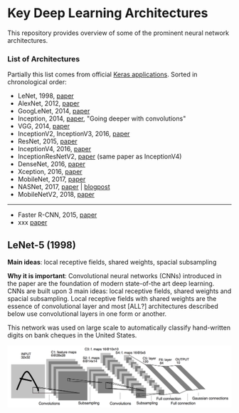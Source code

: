 # Key Deep Learning Architectures

This repository provides overview of some of the prominent neural network architectures.

### List of Architectures

Partially this list comes from official [Keras applications](https://keras.io/applications/). Sorted in chronological order:

- LeNet, 1998, [paper](http://yann.lecun.com/exdb/publis/pdf/lecun-01a.pdf)
- AlexNet, 2012, [paper](https://papers.nips.cc/paper/4824-imagenet-classification-with-deep-convolutional-neural-networks.pdf)
- GoogLeNet, 2014, [paper](https://arxiv.org/abs/1409.4842)
- Inception, 2014, [paper](https://arxiv.org/pdf/1409.4842v1.pdf), "Going deeper with convolutions"
- VGG, 2014, [paper](https://arxiv.org/abs/1409.1556)
- InceptionV2, InceptionV3, 2016, [paper](https://arxiv.org/abs/1512.00567)
- ResNet, 2015, [paper](https://arxiv.org/abs/1512.03385)
- InceptionV4, 2016, [paper](https://arxiv.org/abs/1602.07261)
- InceptionResNetV2, [paper](https://arxiv.org/abs/1602.07261) (same paper as InceptionV4)
- DenseNet, 2016, [paper](https://arxiv.org/abs/1608.06993)
- Xception, 2016, [paper](https://arxiv.org/abs/1610.02357)
- MobileNet, 2017, [paper](https://arxiv.org/abs/1704.04861)
- NASNet, 2017, [paper](https://arxiv.org/pdf/1707.07012.pdf) | [blogpost](https://ai.googleblog.com/2017/11/automl-for-large-scale-image.html)
- MobileNetV2, 2018, [paper](https://arxiv.org/abs/1801.04381)

----

- Faster R-CNN, 2015, [paper](https://arxiv.org/abs/1506.01497)
- xxx [paper]()


## LeNet-5 (1998)

**Main ideas**: local receptive fields, shared weights, spacial subsampling

**Why it is important**: Convolutional neural networks (CNNs) introduced in the paper are the foundation of modern state-of-the art deep learning. CNNs are built upon 3 main ideas: local receptive fields, shared weights and spacial subsampling. Local receptive fields with shared weights are the essence of convolutional layer and most [ALL?] architectures described below use convolutional layers in one form or another. 

This network was used on large scale to automatically classify hand-written digits on bank cheques in the United States.

![LeNet-5](/images/lenet-5.png)